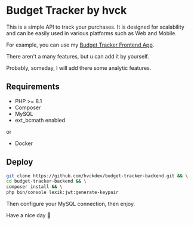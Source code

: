 # Budget Tracker by hvck

This is a simple API to track your purchases.
It is designed for scalability and can be easily
used in various platforms such as Web and Mobile.

For example, you can use my [Budget Tracker Frontend App](https://github.com/hvckdev/budget-tracker-frontend).

There aren't a many features, but u can add it by yourself.

Probably, someday, I will add there some analytic features.

## Requirements

- PHP >= 8.1
- Composer
- MySQL
- ext_bcmath enabled

or

- Docker

## Deploy

```bash
git clone https://github.com/hvckdev/budget-tracker-backend.git && \
cd budget-tracker-backend && \
composer install && \
php bin/console lexik:jwt:generate-keypair
```

Then configure your MySQL connection, then enjoy.

Have a nice day 💖